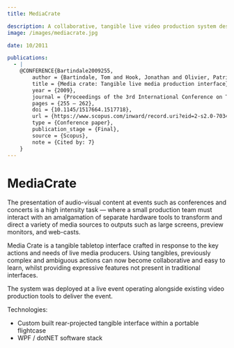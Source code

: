 ```yaml
---
title: MediaCrate

description: A collaborative, tangible live video production system designed to support dynamic team reconfiguration.
image: /images/mediacrate.jpg

date: 10/2011

publications:
  - |
    @CONFERENCE{Bartindale2009255,
        author = {Bartindale, Tom and Hook, Jonathan and Olivier, Patrick},
        title = {Media crate: Tangible live media production interface},
        year = {2009},
        journal = {Proceedings of the 3rd International Conference on Tangible and Embedded Interaction, TEI'09},
        pages = {255 – 262},
        doi = {10.1145/1517664.1517718},
        url = {https://www.scopus.com/inward/record.uri?eid=2-s2.0-70349153033&doi=10.1145%2f1517664.1517718&partnerID=40&md5=3dcbd45b766561661cd0df273e9e459d},
        type = {Conference paper},
        publication_stage = {Final},
        source = {Scopus},
        note = {Cited by: 7}
    }
---
```


# MediaCrate

The presentation of audio-visual content at events such as conferences and concerts is a high intensity task — where a small production team must interact with an amalgamation of separate hardware tools to transform and direct a variety of media sources to outputs such as large screens, preview monitors, and web-casts.

Media Crate is a tangible tabletop interface crafted in response to the key actions and needs of live media producers. Using tangibles, previously complex and ambiguous actions can now become collaborative and easy to learn, whilst providing expressive features not present in traditional interfaces.

The system was deployed at a live event operating alongside existing video production tools to deliver the event.

Technologies:

- Custom built rear-projected tangible interface within a portable flightcase
- WPF / dotNET software stack
